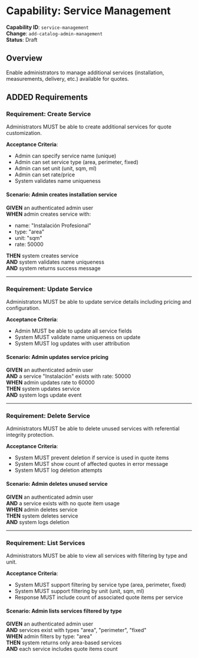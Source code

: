 # Capability: Service Management

**Capability ID**: `service-management`  
**Change**: `add-catalog-admin-management`  
**Status**: Draft

## Overview

Enable administrators to manage additional services (installation, measurements, delivery, etc.) available for quotes.

## ADDED Requirements

### Requirement: Create Service

Administrators MUST be able to create additional services for quote customization.

**Acceptance Criteria**:
- Admin can specify service name (unique)
- Admin can set service type (area, perimeter, fixed)
- Admin can set unit (unit, sqm, ml)
- Admin can set rate/price
- System validates name uniqueness

#### Scenario: Admin creates installation service

**GIVEN** an authenticated admin user  
**WHEN** admin creates service with:
- name: "Instalación Profesional"
- type: "area"
- unit: "sqm"
- rate: 50000

**THEN** system creates service  
**AND** system validates name uniqueness  
**AND** system returns success message

---

### Requirement: Update Service

Administrators MUST be able to update service details including pricing and configuration.

**Acceptance Criteria**:
- Admin MUST be able to update all service fields
- System MUST validate name uniqueness on update
- System MUST log updates with user attribution

#### Scenario: Admin updates service pricing

**GIVEN** an authenticated admin user  
**AND** a service "Instalación" exists with rate: 50000  
**WHEN** admin updates rate to 60000  
**THEN** system updates service  
**AND** system logs update event

---

### Requirement: Delete Service

Administrators MUST be able to delete unused services with referential integrity protection.

**Acceptance Criteria**:
- System MUST prevent deletion if service is used in quote items
- System MUST show count of affected quotes in error message
- System MUST log deletion attempts

#### Scenario: Admin deletes unused service

**GIVEN** an authenticated admin user  
**AND** a service exists with no quote item usage  
**WHEN** admin deletes service  
**THEN** system deletes service  
**AND** system logs deletion

---

### Requirement: List Services

Administrators MUST be able to view all services with filtering by type and unit.

**Acceptance Criteria**:
- System MUST support filtering by service type (area, perimeter, fixed)
- System MUST support filtering by unit (unit, sqm, ml)
- Response MUST include count of associated quote items per service

#### Scenario: Admin lists services filtered by type

**GIVEN** an authenticated admin user  
**AND** services exist with types "area", "perimeter", "fixed"  
**WHEN** admin filters by type: "area"  
**THEN** system returns only area-based services  
**AND** each service includes quote items count

